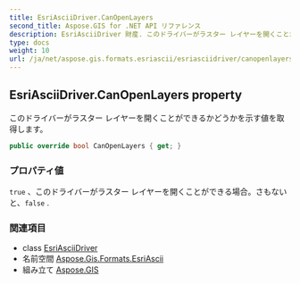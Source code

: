 ```yaml
---
title: EsriAsciiDriver.CanOpenLayers
second_title: Aspose.GIS for .NET API リファレンス
description: EsriAsciiDriver 財産. このドライバーがラスター レイヤーを開くことができるかどうかを示す値を取得します
type: docs
weight: 10
url: /ja/net/aspose.gis.formats.esriascii/esriasciidriver/canopenlayers/
---
```

## EsriAsciiDriver.CanOpenLayers property

このドライバーがラスター レイヤーを開くことができるかどうかを示す値を取得します。

```csharp
public override bool CanOpenLayers { get; }
```

### プロパティ値

`true` 、このドライバーがラスター レイヤーを開くことができる場合。さもないと、`false` .

### 関連項目

* class [EsriAsciiDriver](../)
* 名前空間 [Aspose.Gis.Formats.EsriAscii](../../esriasciidriver/)
* 組み立て [Aspose.GIS](../../../)


